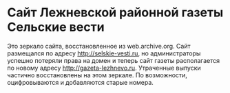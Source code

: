 # Сайт Лежневской районной газеты Сельские вести

Это зеркало сайта, восстановленное из web.archive.org. Сайт размещался по адресу
http://selskie-vesti.ru, но администраторы успешно потеряли права на домен и
теперь сайт газеты располагается по новому адресу http://gazeta-lezhnevo.ru.
Утраченные выпуски частично восстановлены на этом зеркале. По возможности, 
оцифровываются и добавляются старые номера.
